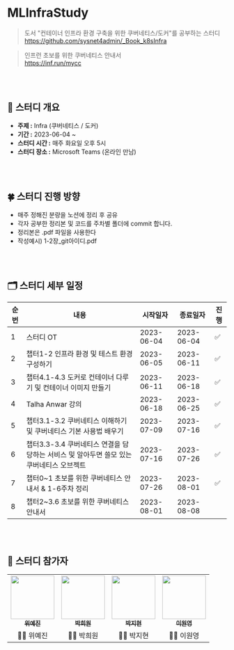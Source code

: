 # MLInfraStudy
> 도서 "컨테이너 인프라 환경 구축을 위한 쿠버네티스/도커"를 공부하는 스터디 
> <br>
> https://github.com/sysnet4admin/_Book_k8sInfra

> 인프런 초보를 위한 쿠버네티스 안내서
> <br>
> https://inf.run/mycc

<br>
<br>

## 📌 스터디 개요

- **주제 :** Infra (쿠버네티스 / 도커)
- **기간 :** 2023-06-04 ~
- **스터디 시간 :** 매주 화요일 오후 5시
- **스터디 장소 :** Microsoft Teams (온라인 만남)

<br>
<br>

## 🍀 스터디 진행 방향

- 매주 정해진 분량을 노션에 정리 후 공유
- 각자 공부한 정리본 및 코드를 주차별 폴더에 commit 합니다.
- 정리본은 .pdf 파일을 사용한다
- 작성예시) 1-2장_git아이디.pdf

<br>
<br>

## 🗂 스터디 세부 일정

|순번|내용|시작일자|종료일자|진행|
|---|---|---|---|---|
|1|스터디 OT|2023-06-04|2023-06-04|✅|
|2|챕터1-2 인프라 환경 및 테스트 환경 구성하기|2023-06-05|2023-06-11|✅|
|3|챕터4.1-4.3 도커로 컨테이너 다루기 및 컨테이너 이미지 만들기|2023-06-11|2023-06-18|✅|
|4|Talha Anwar 강의|2023-06-18|2023-06-25|✅|
|5|챕터3.1-3.2 쿠버네티스 이해하기 및 쿠버네티스 기본 사용법 배우기|2023-07-09|2023-07-16|✅|
|6|챕터3.3-3.4 쿠버네티스 연결을 담당하는 서비스 및 알아두면 쓸모 있는 쿠버네티스 오브젝트|2023-07-16|2023-07-26|✅|
|7|챕터0~1 초보를 위한 쿠버네티스 안내서 & 1-6주차 정리|2023-07-26|2023-08-01|✅|
|8|챕터2~3.6 초보를 위한 쿠버네티스 안내서|2023-08-01|2023-08-08||

<br>
<br>

## 👩 스터디 참가자

<table>
  <tr>
    <td align="center"><a href="https://github.com/bokkuembab"><img src="https://avatars.githubusercontent.com/u/88229105?v=4" width="100px;"><br /><sub><b>위예진</b></sub></td>
    <td align="center"><a href="https://github.com/heewon00" width="125" height="170"><img src="https://avatars.githubusercontent.com/u/55778040?v=4" width="100px;"><br /><sub><b>박희원</b></sub></td>
    <td align="center"><a href="https://github.com/jjhh0210"><img src="https://avatars.githubusercontent.com/u/85385027?v=4" width="100px;"><br /><sub><b>박지현</b></sub></td>
    <td align="center"><a href="https://github.com/lwy210"><img src="https://avatars.githubusercontent.com/u/33020581?v=4" width="100px;"><br /><sub><b>이원영</b></sub></td>
  </tr>
   <tr>
     <td align="center">👧🏻 위예진</td>
     <td align="center">👧🏻 박희원</td>
     <td align="center">👧🏻 박지현</td>
     <td align="center">👧🏻 이원영</td>
 </tr>
</table>


<br>
<br>
